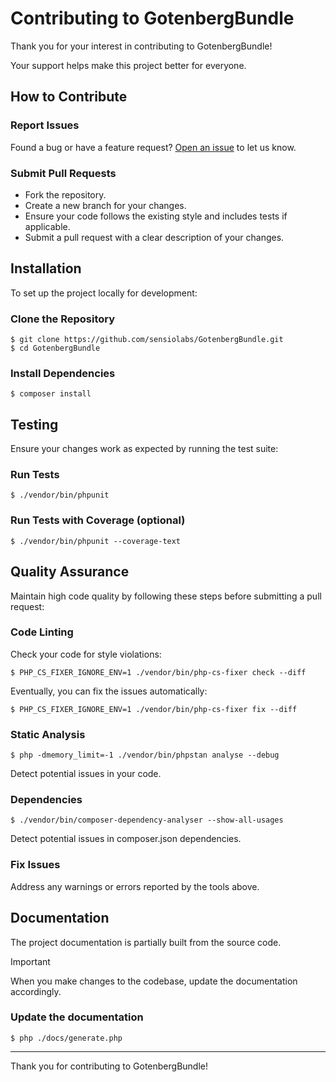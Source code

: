 # Contributing to GotenbergBundle

Thank you for your interest in contributing to GotenbergBundle! 


Your support helps make this project better for everyone.

## How to Contribute

### Report Issues

Found a bug or have a feature request? [Open an issue](https://github.com/sensiolabs/GotenbergBundle/issues) to let us
know.

### Submit Pull Requests

* Fork the repository.
* Create a new branch for your changes.
* Ensure your code follows the existing style and includes tests if applicable.
* Submit a pull request with a clear description of your changes.

## Installation

To set up the project locally for development:

### Clone the Repository

```shell
$ git clone https://github.com/sensiolabs/GotenbergBundle.git
$ cd GotenbergBundle
```

### Install Dependencies

```shell
$ composer install
```

## Testing

Ensure your changes work as expected by running the test suite:

### Run Tests

```shell
$ ./vendor/bin/phpunit
```

### Run Tests with Coverage (optional)

```shell
$ ./vendor/bin/phpunit --coverage-text
```

## Quality Assurance

Maintain high code quality by following these steps before submitting a pull request:

### Code Linting

Check your code for style violations:

```shell
$ PHP_CS_FIXER_IGNORE_ENV=1 ./vendor/bin/php-cs-fixer check --diff
```

Eventually, you can fix the issues automatically:

```shell
$ PHP_CS_FIXER_IGNORE_ENV=1 ./vendor/bin/php-cs-fixer fix --diff
```

### Static Analysis

```shell
$ php -dmemory_limit=-1 ./vendor/bin/phpstan analyse --debug
```

Detect potential issues in your code.

### Dependencies

```shell
$ ./vendor/bin/composer-dependency-analyser --show-all-usages
```

Detect potential issues in composer.json dependencies.

### Fix Issues

Address any warnings or errors reported by the tools above.

## Documentation

The project documentation is partially built from the source code. 

> [!IMPORTANT]
> When you make changes to the codebase, update the documentation accordingly.

### Update the documentation

```shell
$ php ./docs/generate.php
``` 


---

Thank you for contributing to GotenbergBundle!
